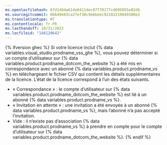 ```yaml
---
ms.openlocfilehash: 67d1494a61de0411dec87f78177cd695055e82db
ms.sourcegitcommit: 6b649e03ca2fef38c9ebbeec92102219849380e2
ms.translationtype: HT
ms.contentlocale: fr-FR
ms.lasthandoff: 10/31/2022
ms.locfileid: "148120642"
---
```

{% ifversion ghec %} Si votre licence inclut {% data variables.visual_studio.prodname_vss_ghe %}, vous pouvez déterminer si un compte d’utilisateur sur {% data variables.product.prodname_dotcom_the_website %} a été mis en correspondance avec un abonné {% data variables.product.prodname_vs %} en téléchargeant le fichier CSV qui contient les détails supplémentaires de la licence. L’état de la licence correspond à l’un des états suivants.
- « Correspondance » : le compte d’utilisateur sur {% data variables.product.prodname_dotcom_the_website %} est lié à un abonné {% data variables.product.prodname_vs %}.
- « Invitation en attente » : une invitation a été envoyée à un abonné {% data variables.product.prodname_vs %}, mais l’abonné n’a pas accepté l’invitation. 
- Vide : il n’existe pas d’association {% data variables.product.prodname_vs %} à prendre en compte pour le compte d’utilisateur sur {% data variables.product.prodname_dotcom_the_website %}.
{% endif %}
